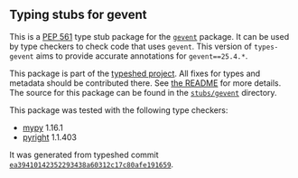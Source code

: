 ## Typing stubs for gevent

This is a [PEP 561](https://peps.python.org/pep-0561/) type stub package for
the [`gevent`](https://github.com/gevent/gevent) package. It can be used by type checkers
to check code that uses `gevent`. This version of
`types-gevent` aims to provide accurate annotations for
`gevent==25.4.*`.

This package is part of the [typeshed project](https://github.com/python/typeshed).
All fixes for types and metadata should be contributed there.
See [the README](https://github.com/python/typeshed/blob/main/README.md)
for more details. The source for this package can be found in the
[`stubs/gevent`](https://github.com/python/typeshed/tree/main/stubs/gevent)
directory.

This package was tested with the following type checkers:
* [mypy](https://github.com/python/mypy/) 1.16.1
* [pyright](https://github.com/microsoft/pyright) 1.1.403

It was generated from typeshed commit
[`ea39410142352293438a60312c17c80afe191659`](https://github.com/python/typeshed/commit/ea39410142352293438a60312c17c80afe191659).